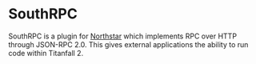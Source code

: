 # SouthRPC

SouthRPC is a plugin for [Northstar](https://northstar.tf) which implements RPC over HTTP through JSON-RPC 2.0.
This gives external applications the ability to run code within Titanfall 2.

